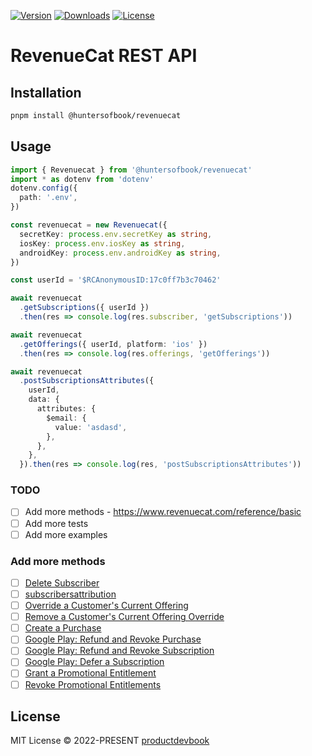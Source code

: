   <p>
      <a href="https://www.npmjs.com/package/@huntersofbook/revenuecat"><img src="https://img.shields.io/npm/v/@huntersofbook/revenuecat.svg?style=flat&colorA=002438&colorB=28CF8D" alt="Version"></a>
      <a href="https://www.npmjs.com/package/@huntersofbook/revenuecat"><img src="https://img.shields.io/npm/dm/@huntersofbook/revenuecat.svg?style=flat&colorA=002438&colorB=28CF8D" alt="Downloads"></a>
      <a href="./LICENSE"><img src="https://img.shields.io/github/license/huntersofbook/huntersofbook.svg?style=flat&colorA=002438&colorB=28CF8D" alt="License"></a>
    </p>

# RevenueCat REST API
## Installation
```bash
pnpm install @huntersofbook/revenuecat
```

## Usage
```ts
import { Revenuecat } from '@huntersofbook/revenuecat'
import * as dotenv from 'dotenv'
dotenv.config({
  path: '.env',
})

const revenuecat = new Revenuecat({
  secretKey: process.env.secretKey as string,
  iosKey: process.env.iosKey as string,
  androidKey: process.env.androidKey as string,
})

const userId = '$RCAnonymousID:17c0ff7b3c70462'

await revenuecat
  .getSubscriptions({ userId })
  .then(res => console.log(res.subscriber, 'getSubscriptions'))

await revenuecat
  .getOfferings({ userId, platform: 'ios' })
  .then(res => console.log(res.offerings, 'getOfferings'))

await revenuecat
  .postSubscriptionsAttributes({
    userId,
    data: {
      attributes: {
        $email: {
          value: 'asdasd',
        },
      },
    },
  }).then(res => console.log(res, 'postSubscriptionsAttributes'))
```

### TODO

- [ ] Add more methods - https://www.revenuecat.com/reference/basic
- [ ] Add more tests
- [ ] Add more examples

### Add more methods
- [ ] [Delete Subscriber](https://www.revenuecat.com/reference/delete-subscriber)
- [ ] [subscribersattribution](https://www.revenuecat.com/reference/subscribersattribution)
- [ ] [Override a Customer's Current Offering](https://www.revenuecat.com/reference/override-offering)
- [ ] [Remove a Customer's Current Offering Override](https://www.revenuecat.com/reference/delete-offering-override)
- [ ] [Create a Purchase](https://www.revenuecat.com/reference/receipts)
- [ ] [Google Play: Refund and Revoke Purchase](https://www.revenuecat.com/reference/refund-a-google-subscription)
- [ ] [Google Play: Refund and Revoke Subscription](https://www.revenuecat.com/reference/revoke-a-google-subscription)
- [ ] [Google Play: Defer a Subscription](https://www.revenuecat.com/reference/defer-a-google-subscription)
- [ ] [Grant a Promotional Entitlement](https://www.revenuecat.com/reference/grant-a-promotional-entitlement)
- [ ] [Revoke Promotional Entitlements](https://www.revenuecat.com/reference/revoke-promotional-entitlements)

## License

MIT License © 2022-PRESENT [productdevbook](https://github.com/productdevbook)